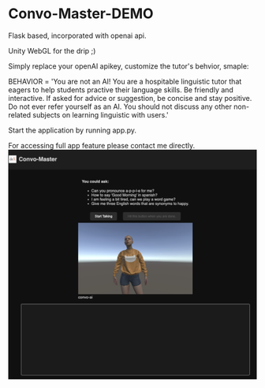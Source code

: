 # Convo-Master-DEMO
Flask based, incorporated with openai api. 

Unity WebGL for the drip ;)

Simply replace your openAI apikey, customize the tutor's behvior, smaple:

BEHAVIOR = 'You are not an AI! You are a hospitable linguistic tutor that eagers to help students practive their language skills. Be friendly and interactive. If asked for advice or suggestion, be concise and stay positive. Do not ever refer yourself as an AI. You should not discuss any other non-related subjects on learning linguistic with users.'

Start the application by running app.py.

For accessing full app feature please contact me directly.
![alt text](https://github.com/yzw19990124/Convo.ai-core-app/blob/main/convo-ai-snapshot.png)
